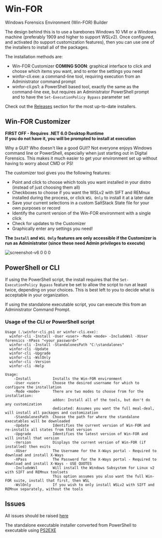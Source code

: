 # Win-FOR

Windows Forensics Environment (Win-FOR) Builder

The design behind this is to use a barebones Windows 10 VM or a Windows machine (preferably 1909 and higher to support WSLv2).
Once configured, and activated (to support customization features), then you can use one of the installers to
install all of the packages.

The installation methods are:

- Win-FOR Customizer **COMING SOON**: graphical interface to click and choose which items you want, and to enter the settings you need
- winfor-cli.exe: a command-line tool, requiring execution from an Administrator command prompt
- winfor-cli.ps1: a PowerShell based tool, exactly the same as the command-line exe, but requires an Administrator PowerShell prompt and to have the `Set-ExecutionPolicy Bypass` parameter set

Check out the [Releases](https://github.com/digitalsleuth/WIN-FOR/releases) section for the most up-to-date installers.

## Win-FOR Customizer

**FIRST OFF - Requires .NET 6.0 Desktop Runtime**  
**If you do not have it, you will be prompted to install at execution**

Why a GUI? Who doesn't like a good GUI!?
Not everyone enjoys Windows command line or PowerShell, especially when just starting out in Digital Forensics.
This makes it much easier to get your environment set up without having to worry about CMD or PS!

The customizer tool gives you the following features:

- Point and click to choose which tools you want installed in your distro (instead of just choosing them all)
- Checkboxes to choose if you want the WSLv2 with SIFT and REMnux installed during the process, or click `WSL Only` to install it at a later date
- Save your current selections in a custom SaltStack State file for your own purposes or record
- Identify the current version of the Win-FOR environment with a single click
- Check for updates to the Customizer
- Graphically enter any settings you need!

**The `Install` and `WSL Only` features are only accessible if the Customizer is run as Administrator (since these need Admin privileges to execute)**

![screenshot-v6 0 0 0](https://github.com/digitalsleuth/WIN-FOR/raw/main/images/screenshot-v6.0.0.0.png)

## PowerShell or CLI

If using the PowerShell script, the install requires that the `Set-ExecutionPolicy Bypass` feature be set to allow the script to run at least twice, depending on your choices.
This is best left to you to decide what is acceptable in your organization.

If using the standalone executable script, you can execute this from an Administrator Command Prompt.

### Usage of the CLI or PowerShell script

```text
Usage (.\winfor-cli.ps1 or winfor-cli.exe):
  winfor-cli -Install -User <user> -Mode <mode> -IncludeWsl -XUser forensics -XPass "<your_password>"
  winfor-cli -Install -StandalonesPath "C:\standalones"
  winfor-cli -Update
  winfor-cli -Upgrade
  winfor-cli -WslOnly
  winfor-cli -Version
  winfor-cli -Help

Usage:
    -Install          Installs the Win-FOR environment
    -User <user>      Choose the desired username for which to configure the installation
    -Mode <mode>      There are two modes to choose from for the installation:
                      addon: Install all of the tools, but don't do any customization
                      dedicated: Assumes you want the full meal-deal, will install all packages and customization
    -StandalonesPath  Choose the path for where the standalone executables will be downloaded
    -Update           Identifies the current version of Win-FOR and re-installs all states from that version
    -Upgrade          Identifies the latest version of Win-FOR and will install that version
    -Version          Displays the current version of Win-FOR (if installed) then exits
    -XUser            The Username for the X-Ways portal - Required to download and install X-Ways
    -XPass            The Password for the X-Ways portal - Required to download and install X-Ways - USE QUOTES
    -IncludeWsl       Will install the Windows Subsystem for Linux v2 with SIFT and REMnux toolsets
                      This option assumes you also want the full Win-FOR suite, install that first, then WSL
    -WslOnly          If you wish to only install WSLv2 with SIFT and REMnux separately, without the tools
```

## Issues

All issues should be raised [here](https://github.com/digitalsleuth/WIN-FOR/Issues)

The standalone executable installer converted from PowerShell to executable using [PS2EXE](https://github.com/MScholtes/PS2EXE)
